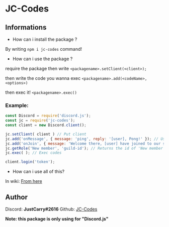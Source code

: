 # JC-Codes

## Informations


- How can i install the package ?

By writing ``npm i jc-codes`` command!

- How can i use the package ?

require the package then write ``<packagename>.setClient(<client>);``


then write the code you wanna exec ``<packagename>.add(<codeName>,<options>)``


then exec it! ``<packagename>.exec()``


### Example: 
```js
const Discord = require('discord.js');
const jc = require('jc-codes');
const client = new Discord.client();

jc.setClient( client ) // Put client
jc.add('onMessage', { message: 'ping', reply: '[user], Pong!' }); // Using onMessage code, example for ping pong,
jc.add('onJoin', { message: 'Welcome there, [user] have joined to our server', role: jc.getRole('New member', 'guild-id') } )
jc.getRole('New member', 'guild-id'); // Returns the id of 'New member' role
jc.exec( ); // Exec codes

client.login('token');
```



- How can i use all of this?

In wiki: [From here](https://github.com/JustCarry/JC-Codes/wiki)

## Author

Discord: **JustCarry#2616**
Github: [JC-Codes](https://github.com/JustCarry/JC-Codes)



**Note: this package is only using for "Discord.js"**


